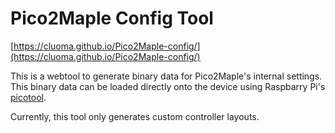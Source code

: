 # Pico2Maple Config Tool

[https://cluoma.github.io/Pico2Maple-config/](https://cluoma.github.io/Pico2Maple-config/)

This is a webtool to generate binary data for Pico2Maple's internal settings. This binary data can be loaded directly onto the device using Raspbarry Pi's [picotool](https://github.com/raspberrypi/picotool).

Currently, this tool only generates custom controller layouts.
